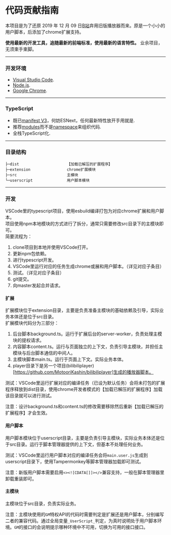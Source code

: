 # 代码贡献指南
本项目是为了还原 2019 年 12 月 09 日[B站](https://www.bilibili.com/)弃用旧版播放器而来。原是一个小小的用户脚本，后添加了chrome扩展支持。

**使用最新的开发工具，追随最新的前端标准，使用最新的语言特性。** 业余项目，无须束手束脚。

---
### 开发环境
- [Visual Studio Code](https://code.visualstudio.com/).
- [Node.js](https://nodejs.org/).
- [Google Chrome](https://www.google.com/chrome/).

---
### TypeScript
- 既已[manifest V3](https://developer.chrome.com/docs/extensions/mv3/manifest/)，何妨ESNext，任何最新特性放开手用就是.
- 推荐[modules](https://www.typescriptlang.org/docs/handbook/modules.html)而不是[namespace](https://www.typescriptlang.org/docs/handbook/namespaces.html)来组织代码.
- 全栈TypeScript化.

---
### 目录结构
```
├─dist                     【加载已解压的扩展程序】  
├─extension                chrome扩展模块  
├─src                      主模块  
└─userscript               用户脚本模块  
```

---
### 开发  
VSCode里的typescript项目，使用esbuild编译打包为对应chrome扩展和用户脚本。  
项目使用npm本地模块的方式进行了拆分，通常只需要修改src目录下的主模块即可。  
简要流程为：
1. clone项目到本地并使用VSCode打开。
2. 更新npm包依赖。
3. 进行typescript开发。
4. VSCode里运行对应的任务生成chrome或展和用户脚本。（详见对应子条目）
5. 测试。（详见对应子条目）
6. git提交。
7. 向master发起合并请求。

#### 扩展
扩展模块位于extension目录，主要是负责准备主模块的基础依赖及引导，实际业务本体还是位于src目录。  
扩展模块代码分为三部分：
1. 后台脚本background.ts。运行于扩展后台的server-worker，负责处理主模块的提权请求。
2. 内容脚本content.ts。运行与页面独立的上下文，负责引导主模块，并担任主模块与后台脚本通信的中间人。
3. 主模块脚本main.ts。运行于页面上下文。实际业务本体。 
4. player目录下是另一个项目(bilibiliplayer)[https://github.com/MotooriKashin/bilibiliplayer]生成的播放器脚本。

测试：VSCode里运行扩展对应的编译任务（已设为默认任务）会将未打包的扩展程序释放到dist目录，使用chrome开发者模式的【加载已解压的扩展程序】加载该目录就可以进行测试。

注意：设计background.ts和content.ts的修改需要移除然后重新【加载已解压的扩展程序】才会生效。

#### 用户脚本
用户脚本模块位于userscript目录，主要是负责引导主模块，实际业务本体还是位于src目录。运行于脚本管理器提供的上下文，但基本不处理任何业务。  

测试：VSCode里运行用户脚本对应的编译任务会将`main.user.js`生成到userscript目录下，使用Tampermonkey等脚本管理器加载即可测试。  

注意：新版用户脚本需要启用`<><![CDATA[]]></>`兼容支持，一般在脚本管理器里卸载重装即可。

#### 主模块
主模块位于src目录，负责实际业务。  

注意：主模块使用的`GM`特权API的代码时需要判定是扩展还是用户脚本，分别编写二者的兼容代码。通过全局变量`_UserScript_`判定，为真时说明处于用户脚本环境。`GM`的接口的会说明提示哪种环境中不可用，切换为可用的接口接口。